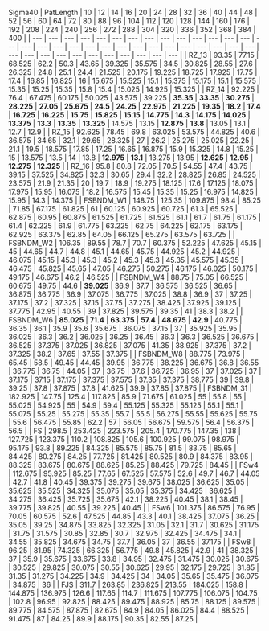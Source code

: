 Sigma40
|  PatLength  |  10  |  12  |  14  |  16  |  20  |  24  |  28  |  32  |  36  |  40  |  44  |  48  |  52  |  56  |  60  |  64  |  72  |  80  |  88  |  96  |  104  |  112  |  120  |  128  |  144  |  160  |  176  |  192  |  208  |  224  |  240  |  256  |  272  |  288  |  304  |  320  |  336  |  352  |  368  |  384  |  400  |
|    ---  |  ---  |  ---  |  ---  |  ---  |  ---  |  ---  |  ---  |  ---  |  ---  |  ---  |  ---  |  ---  |  ---  |  ---  |  ---  |  ---  |  ---  |  ---  |  ---  |  ---  |  ---  |  ---  |  ---  |  ---  |  ---  |  ---  |  ---  |  ---  |  ---  |  ---  |  ---  |  ---  |  ---  |  ---  |  ---  |  ---  |  ---  |  ---  |  ---  |  ---    |
|  RZ_13  |  93.35  |  77.15  |  68.525  |  62.2  |  50.3  |  43.65  |  39.325  |  35.575  |  34.5  |  30.825  |  28.55  |  27.6  |  26.325  |  24.8  |  25.1  |  24.4  |  21.525  |  20.175  |  19.225  |  18.725  |  17.925  |  17.75  |  17.4  |  16.85  |  16.825  |  16  |  15.675  |  15.525  |  15.1  |  15.375  |  15.175  |  15.1  |  15.575  |  15.35  |  15.25  |  15.35  |  15.8  |  15.4  |  15.025  |  14.925  |  15.325  |
|  RZ_14  |  92.225  |  76.4  |  67.475  |  60.175  |  50.025  |  43.575  |  39.225  |   **35.35**   |   **33.35**   |   **30.275**   |   **28.225**   |   **27.05**   |   **25.675**   |   **24.5**   |   **24.25**   |   **22.975**   |   **21.225**   |   **19.35**   |   **18.2**   |   **17.4**   |   **16.725**   |   **16.225**   |   **15.75**   |   **15.825**   |   **15.15**   |   **14.775**   |   **14.3**   |   **14.175**   |   **14.025**   |   **13.375**   |   **13.3**   |   **13.35**   |   **13.325**   |  14.575  |  13.15  |   **12.875**   |   **13.8**   |  13.05  |  13.1  |  12.7  |  12.9  |
|  RZ_15  |  92.625  |  78.45  |  69.8  |  63.025  |  53.575  |  44.825  |  40.6  |  36.575  |  34.65  |  32.1  |  29.65  |  28.325  |  27  |  26.2  |  25.275  |  25.025  |  22.25  |  21.1  |  19.5  |  18.575  |  17.85  |  17.25  |  16.65  |  16.875  |  15.9  |  15.325  |  14.8  |  15.25  |  15  |  13.575  |  13.5  |  14  |  13.8  |   **12.975**   |   **13.1**   |  13.275  |  13.95  |   **12.625**   |   **12.95**   |   **12.275**   |   **12.325**   |
|  RZ_16  |  95.8  |  80.8  |  72.05  |  70.5  |  54.55  |  47.4  |  43.75  |  39.15  |  37.525  |  34.825  |  32.3  |  30.65  |  29.4  |  32.2  |  28.825  |  26.85  |  24.525  |  23.575  |  21.9  |  21.35  |  20  |  19.7  |  18.9  |  19.275  |  18.125  |  17.6  |  17.125  |  18.075  |  17.975  |  15.95  |  16.075  |  18.2  |  16.575  |  15.45  |  15.35  |  15.25  |  16.975  |  14.825  |  15.95  |  14.3  |  14.375  |
|  FSBNDM_W1  |  148.75  |  125.35  |  109.875  |  98.4  |  85.25  |  71.85  |  67.175  |  61.825  |  61  |  60.125  |  60.925  |  60.725  |  61.3  |  65.525  |  62.875  |  60.95  |  60.875  |  61.525  |  61.725  |  61.525  |  61.1  |  61.7  |  61.75  |  61.175  |  61.4  |  62.225  |  61.9  |  61.775  |  63.225  |  62.75  |  64.225  |  62.175  |  63.175  |  62.925  |  63.375  |  62.85  |  64.05  |  66.125  |  65.275  |  63.575  |  63.725  |
|  FSBNDM_W2  |  106.35  |  89.55  |  78.7  |  70.7  |  60.375  |  52.225  |  47.625  |  45.15  |  45  |  44.65  |  44.7  |  44.8  |  45.1  |  44.65  |  45.75  |  44.925  |  45.2  |  44.925  |  46.075  |  45.15  |  45.3  |  45.3  |  45.2  |  45.3  |  45.3  |  45.35  |  45.575  |  45.35  |  46.475  |  45.825  |  45.65  |  47.05  |  46.275  |  50.275  |  46.175  |  46.025  |  50.175  |  49.175  |  46.675  |  46.2  |  46.525  |
|  FSBNDM_W4  |  88.75  |  75.05  |  66.525  |  60.675  |  49.75  |  44.6  |   **39.025**   |  36.9  |  37.7  |  36.575  |  36.525  |  36.65  |  36.875  |  36.775  |  36.9  |  37.075  |  36.775  |  37.025  |  38.8  |  36.9  |  37  |  37.25  |  37.175  |  37.2  |  37.325  |  37.15  |  37.75  |  37.275  |  38.425  |  37.925  |  39.125  |  37.775  |  42.95  |  40.55  |  39  |  37.825  |  39.575  |  39.35  |  41  |  38.3  |  38.2  |
|  FSBNDM_W6  |   **85.025**   |   **71.4**   |   **63.375**   |   **57.4**   |   **48.675**   |   **42.9**   |  40.775  |  36.35  |  36.1  |  35.9  |  35.6  |  35.675  |  36.075  |  37.15  |  37  |  35.925  |  35.95  |  36.025  |  36.3  |  36.2  |  36.025  |  36.25  |  36.45  |  36.3  |  36.3  |  36.525  |  36.675  |  36.525  |  37.375  |  37.025  |  36.825  |  37.075  |  41.35  |  38.925  |  37.375  |  37.2  |  37.325  |  38.2  |  37.65  |  37.55  |  37.375  |
|  FSBNDM_W8  |  88.775  |  73.975  |  65.45  |  58.5  |  49.45  |  44.45  |  39.95  |  36.775  |  38.225  |  36.675  |  36.8  |  36.55  |  36.775  |  36.75  |  44.05  |  37  |  36.75  |  37.6  |  36.725  |  36.95  |  37  |  37.025  |  37  |  37.175  |  37.15  |  37.175  |  37.375  |  37.575  |  37.35  |  37.375  |  38.775  |  39  |  39.8  |  39.25  |  37.8  |  37.875  |  37.8  |  41.625  |  39.9  |  37.85  |  37.875  |
|  FSBNDM_31  |  182.925  |  147.75  |  125.4  |  117.825  |  85.9  |  71.675  |  61.025  |  55  |  55.8  |  55  |  55.025  |  54.925  |  55  |  54.9  |  59.4  |  55.125  |  55.325  |  55.125  |  55.1  |  55.1  |  55.075  |  55.25  |  55.275  |  55.35  |  55.7  |  55.5  |  56.275  |  55.55  |  55.625  |  55.75  |  55.6  |  56.475  |  55.85  |  62.2  |  57  |  56.05  |  56.675  |  59.575  |  56.4  |  56.375  |  56.5  |
|  FS  |  298.5  |  253.425  |  223.575  |  205.4  |  170.775  |  147.35  |  138  |  127.725  |  123.375  |  110.2  |  108.825  |  105.6  |  100.925  |  99.075  |  98.975  |  95.175  |  93.8  |  89.225  |  84.325  |  85.575  |  85.75  |  81.5  |  83.75  |  85.65  |  84.425  |  80.275  |  84.25  |  77.725  |  81.425  |  80.525  |  80.9  |  84.375  |  83.95  |  88.325  |  83.675  |  80.675  |  88.625  |  85.25  |  88.425  |  79.725  |  84.45  |
|  FSw4  |  112.675  |  95.925  |  85.25  |  77.65  |  67.525  |  57.575  |  52.6  |  49.7  |  46.7  |  44.05  |  42.7  |  41.8  |  40.45  |  39.375  |  39.275  |  39.675  |  38.025  |  36.625  |  35.05  |  35.625  |  35.525  |  34.325  |  35.075  |  35.05  |  35.375  |  34.425  |  36.625  |  34.275  |  36.425  |  35.725  |  35.675  |  42.1  |  38.225  |  40.45  |  38.1  |  38.45  |  39.775  |  39.825  |  40.55  |  39.225  |  40.45  |
|  FSw6  |  101.375  |  86.575  |  76.95  |  70.05  |  60.575  |  52.6  |  47.525  |  44.85  |  43.3  |  40.1  |  38.425  |  37.075  |  36.25  |  35.05  |  39.25  |  34.875  |  33.825  |  32.325  |  31.05  |  32.1  |  31.7  |  30.625  |  31.175  |  31.75  |  31.575  |  30.85  |  32.85  |  30.7  |  32.975  |  32.425  |  34.475  |  34.1  |  34.55  |  35.825  |  34.675  |  34.75  |  37.7  |  36.05  |  37  |  36.55  |  37.175  |
|  FSw8  |  96.25  |  81.95  |  74.325  |  66.325  |  56.775  |  49.8  |  45.825  |  42.9  |  41  |  38.325  |  37  |  35.9  |  35.675  |  33.675  |  33.8  |  34.95  |  32.475  |  31.475  |  30.025  |  30.675  |  30.525  |  29.825  |  30.075  |  30.55  |  30.625  |  29.95  |  32.175  |  29.725  |  31.85  |  31.35  |  31.275  |  34.225  |  34.9  |  34.425  |  34  |  34.05  |  35.65  |  35.475  |  36.075  |  34.875  |  36  |
|  FJS  |  311.7  |  263.85  |  236.825  |  213.55  |  184.025  |  158.8  |  144.875  |  136.975  |  126.6  |  117.65  |  114.7  |  111.675  |  107.775  |  106.075  |  104.75  |  102.8  |  96.95  |  92.825  |  88.425  |  89.475  |  88.925  |  85.75  |  88.125  |  89.575  |  89.775  |  84.575  |  87.875  |  82.675  |  84.9  |  84.05  |  86.025  |  84.4  |  88.525  |  91.475  |  87  |  84.25  |  89.9  |  88.175  |  90.35  |  82.55  |  87.25  |
